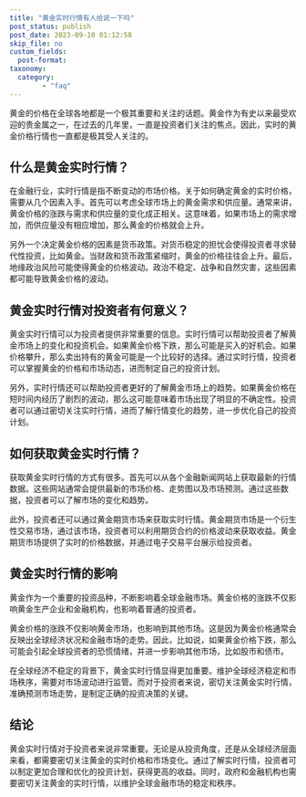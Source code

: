 ```yaml
---
title: "黄金实时行情有人给说一下吗"
post_status: publish
post_date: 2023-09-10 01:12:58
skip_file: no
custom_fields: 
  post-format: 
taxonomy:
  category:
        - "faq"
---
```


黄金的价格在全球各地都是一个极其重要和关注的话题。黄金作为有史以来最受欢迎的贵金属之一，在过去的几年里，一直是投资者们关注的焦点。因此，实时的黄金价格行情也一直都是极其受人关注的。

## 什么是黄金实时行情？

在金融行业，实时行情是指不断变动的市场价格。关于如何确定黄金的实时价格，需要从几个因素入手。首先可以考虑全球市场上的黄金需求和供应量。通常来讲，黄金价格的涨跌与需求和供应量的变化成正相关。这意味着，如果市场上的需求增加，而供应量没有相应增加，那么黄金的价格就会上升。

另外一个决定黄金价格的因素是货币政策。对货币稳定的担忧会使得投资者寻求替代性投资，比如黄金。当财政和货币政策紧缩时，黄金的价格往往会上升。最后，地缘政治风险可能使得黄金的价格波动。政治不稳定、战争和自然灾害，这些因素都可能导致黄金价格的波动。

## 黄金实时行情对投资者有何意义？

黄金实时行情可以为投资者提供非常重要的信息。实时行情可以帮助投资者了解黄金市场上的变化和投资机会。如果黄金价格下跌，那么可能是买入的好机会。如果价格攀升，那么卖出持有的黄金可能是一个比较好的选择。通过实时行情，投资者可以掌握黄金的价格和市场动态，进而制定自己的投资计划。

另外，实时行情还可以帮助投资者更好的了解黄金市场上的趋势。如果黄金价格在短时间内经历了剧烈的波动，那么这可能意味着市场出现了明显的不确定性。投资者可以通过密切关注实时行情，进而了解行情变化的趋势，进一步优化自己的投资计划。

## 如何获取黄金实时行情？

获取黄金实时行情的方式有很多。首先可以从各个金融新闻网站上获取最新的行情数据。这些网站通常会提供最新的市场价格、走势图以及市场预测。通过这些数据，投资者可以了解市场的变化和趋势。

此外，投资者还可以通过黄金期货市场来获取实时行情。黄金期货市场是一个衍生性交易市场，通过该市场，投资者可以利用期货合约的价格波动来获取收益。黄金期货市场提供了实时的价格数据，并通过电子交易平台展示给投资者。

## 黄金实时行情的影响

黄金作为一个重要的投资品种，不断影响着全球金融市场。黄金价格的涨跌不仅影响黄金生产企业和金融机构，也影响着普通的投资者。

黄金价格的涨跌不仅影响黄金市场，也影响到其他市场。这是因为黄金价格通常会反映出全球经济状况和金融市场的走势。因此，比如说，如果黄金价格下跌，那么可能会引起全球投资者的恐慌情绪，并进一步影响其他市场，比如股市和债市。

在全球经济不稳定的背景下，黄金实时行情显得更加重要。维护全球经济稳定和市场秩序，需要对市场波动进行监管。而对于投资者来说，密切关注黄金实时行情，准确预测市场走势，是制定正确的投资决策的关键。

## 结论

黄金实时行情对于投资者来说非常重要。无论是从投资角度，还是从全球经济层面来看，都需要密切关注黄金的实时价格和市场变化。通过了解实时行情，投资者可以制定更加合理和优化的投资计划，获得更高的收益。同时，政府和金融机构也需要密切关注黄金的实时行情，以维护全球金融市场的稳定和秩序。
